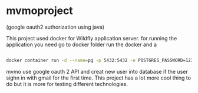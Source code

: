 # mvmoproject
(google oauth2 authorization using java)

This project used docker for Wildfly application server.
for running the application you need go to docker folder run the docker and a
```bash

docker container run -d --name=pg -p 5432:5432 -e POSTGRES_PASSWORD=1234 -e PGDATA=/pgdata -v /pgdata:/pgdata postgres:12


```

mvmo use  google oauth 2 API and creat new user into database if the user sighn in with gmail for the first time. This project has a lot more cool thing to do but it is more for testing different technologies.
